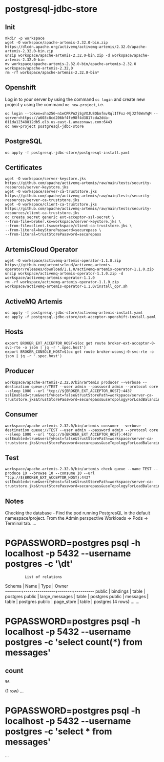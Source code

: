 # postgresql-jdbc-store

## Init
```
mkdir -p workspace
wget -O workspace/apache-artemis-2.32.0-bin.zip https://dlcdn.apache.org/activemq/activemq-artemis/2.32.0/apache-artemis-2.32.0-bin.zip
unzip workspace/apache-artemis-2.32.0-bin.zip -d workspace/apache-artemis-2.32.0-bin
mv workspace/apache-artemis-2.32.0-bin/apache-artemis-2.32.0 workspace/apache-artemis-2.32.0
rm -rf workspace/apache-artemis-2.32.0-bin*
```

## Openshift
Log in to your server by using the command `oc login` and create new project y using the command `oc new-project`, i.e.
```
oc login --token=sha256~n1eCPRPn2jSgVXJU8ObmfmvRqlIfFxz-MjJ2f6WnYqM --server=https://a603c8cd206bf4fe98f4d3817cda2dda-011da12348812db5.elb.us-east-1.amazonaws.com:6443
oc new-project postgresql-jdbc-store
```

## PostgreSQL
```
oc apply -f postgresql-jdbc-store/postgresql-install.yaml
```

## Certificates
```
wget -O workspace/server-keystore.jks https://github.com/apache/activemq-artemis/raw/main/tests/security-resources/server-keystore.jks
wget -O workspace/server-ca-truststore.jks https://github.com/apache/activemq-artemis/raw/main/tests/security-resources/server-ca-truststore.jks
wget -O workspace/client-ca-truststore.jks https://github.com/apache/activemq-artemis/raw/main/tests/security-resources/client-ca-truststore.jks
oc create secret generic ext-acceptor-ssl-secret \
--from-file=broker.ks=workspace/server-keystore.jks \
--from-file=client.ts=workspace/client-ca-truststore.jks \
--from-literal=keyStorePassword=securepass \
--from-literal=trustStorePassword=securepass
```

## ArtemisCloud Operator
```
wget -O workspace/activemq-artemis-operator-1.1.0.zip https://github.com/artemiscloud/activemq-artemis-operator/releases/download/1.1.0/activemq-artemis-operator-1.1.0.zip
unzip workspace/activemq-artemis-operator-1.1.0.zip -d workspace/activemq-artemis-operator-1.1.0
rm -rf workspace/activemq-artemis-operator-1.1.0.zip
workspace/activemq-artemis-operator-1.1.0/install_opr.sh
```

## ActiveMQ Artemis
```
oc apply -f postgresql-jdbc-store/activemq-artemis-install.yaml
oc apply -f postgresql-jdbc-store/ext-acceptor-openshift-install.yaml
```

## Hosts
```
export BROKER_EXT_ACCEPTOR_HOST=$(oc get route broker-ext-acceptor-0-svc-rte -o json | jq -r '.spec.host')
export BROKER_CONSOLE_HOST=$(oc get route broker-wconsj-0-svc-rte -o json | jq -r '.spec.host')
```

## Producer
```
workspace/apache-artemis-2.32.0/bin/artemis producer --verbose --destination queue://TEST --user admin --password admin --protocol core --sleep 1000 --url "tcp://${BROKER_EXT_ACCEPTOR_HOST}:443?sslEnabled=true&verifyHost=false&trustStorePath=workspace/server-ca-truststore.jks&trustStorePassword=securepass&useTopologyForLoadBalancing=false"
```

## Consumer
```
workspace/apache-artemis-2.32.0/bin/artemis consumer --verbose --destination queue://TEST --user admin --password admin --protocol core --sleep 1000 --url "tcp://${BROKER_EXT_ACCEPTOR_HOST}:443?sslEnabled=true&verifyHost=false&trustStorePath=workspace/server-ca-truststore.jks&trustStorePassword=securepass&useTopologyForLoadBalancing=false"
```

## Test
```
workspace/apache-artemis-2.32.0/bin/artemis check queue --name TEST --produce 10 --browse 10 --consume 10 --url "tcp://${BROKER_EXT_ACCEPTOR_HOST}:443?sslEnabled=true&verifyHost=false&trustStorePath=workspace/server-ca-truststore.jks&trustStorePassword=securepass&useTopologyForLoadBalancing=false"
```

## Notes
Checking the database - Find the pod running PostgresQL in the default namespace/project. From the Admin perspective Workloads -> Pods -> Terminal tab.
...
# PGPASSWORD=postgres psql -h localhost -p 5432 --username postgres -c '\dt'
             List of relations
 Schema |      Name      | Type  |  Owner   
--------+----------------+-------+----------
 public | bindings       | table | postgres
 public | large_messages | table | postgres
 public | messages       | table | postgres
 public | page_store     | table | postgres
(4 rows)
...
...
# PGPASSWORD=postgres psql -h localhost -p 5432 --username postgres -c 'select count(*) from messages'
 count 
-------
    56
(1 row)
...
# PGPASSWORD=postgres psql -h localhost -p 5432 --username postgres -c 'select * from messages'
...
